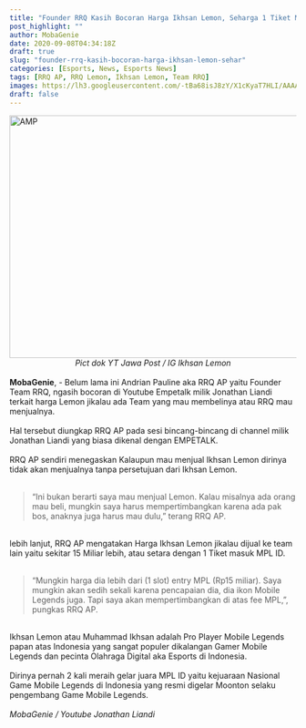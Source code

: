 ```yaml
---
title: "Founder RRQ Kasih Bocoran Harga Ikhsan Lemon, Seharga 1 Tiket MPL!"
post_highlight: ""
author: MobaGenie
date: 2020-09-08T04:34:18Z
draft: true
slug: "founder-rrq-kasih-bocoran-harga-ikhsan-lemon-sehar"
categories: [Esports, News, Esports News]
tags: [RRQ AP, RRQ Lemon, Ikhsan Lemon, Team RRQ]
images: https://lh3.googleusercontent.com/-tBa68isJ8zY/X1cKyaT7HLI/AAAAAAAABJE/qVPSQTST-pgNOSYxPMcUAcvvjcdt4tkkQCLcBGAsYHQ/s1600/IMG_ORG_1599539781731.jpeg
draft: false
---
```


<div><div text-align: center;"><noscript><img layout="responsive" src="https://lh3.googleusercontent.com/-tBa68isJ8zY/X1cKyaT7HLI/AAAAAAAABJE/qVPSQTST-pgNOSYxPMcUAcvvjcdt4tkkQCLcBGAsYHQ/s1600/IMG_ORG_1599539781731.jpeg" alt="AMP" width="640" height="426"  ></noscript></div><div style="text-align: center;"><i>Pict dok YT Jawa Post / IG Ikhsan Lemon</i></div><br>
</div><div><b>MobaGenie</b>, - Belum lama ini Andrian Pauline aka RRQ AP yaitu Founder Team RRQ, ngasih bocoran di Youtube Empetalk milik Jonathan Liandi terkait harga Lemon jikalau ada Team yang mau membelinya atau RRQ mau menjualnya.&nbsp;</div><div><br>
</div><div>Hal tersebut diungkap RRQ AP pada sesi bincang-bincang di channel milik Jonathan Liandi yang biasa dikenal dengan EMPETALK.&nbsp;</div><div><br>
</div><div>RRQ AP sendiri menegaskan Kalaupun mau menjual Ikhsan Lemon dirinya&nbsp; tidak akan menjualnya tanpa persetujuan dari Ikhsan Lemon.&nbsp;</div><div><br>
</div><blockquote>“Ini bukan berarti saya mau menjual Lemon. Kalau misalnya ada orang mau beli, mungkin saya harus mempertimbangkan karena ada pak bos, anaknya juga harus mau dulu,” terang RRQ AP.</blockquote><div><br>
</div><div>lebih lanjut, RRQ AP mengatakan Harga Ikhsan Lemon jikalau dijual ke team lain yaitu sekitar 15 Miliar lebih, atau setara dengan 1 Tiket masuk MPL ID.&nbsp;</div><div><br>
</div><blockquote>“Mungkin harga dia lebih dari (1 slot) entry MPL (Rp15 miliar). Saya mungkin akan sedih sekali karena pencapaian dia, dia ikon Mobile Legends juga. Tapi saya akan mempertimbangkan di atas fee MPL,”, pungkas RRQ AP.</blockquote><div><br>
</div><div>Ikhsan Lemon atau Muhammad Ikhsan adalah Pro Player Mobile Legends papan atas Indonesia yang sangat populer dikalangan Gamer Mobile Legends dan pecinta Olahraga Digital aka Esports di Indonesia.&nbsp;</div><div><br>
</div><div>Dirinya pernah 2 kali meraih gelar juara MPL ID yaitu kejuaraan Nasional Game Mobile Legends di Indonesia yang resmi digelar Moonton selaku pengembang Game Mobile Legends.&nbsp;</div><div><br>
</div><div><i>MobaGenie / Youtube Jonathan Liandi</i></div>

